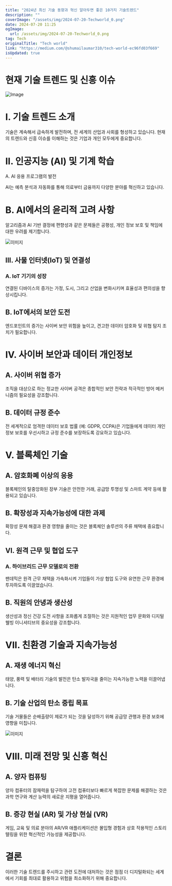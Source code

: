 ```yaml
---
title: "2024년 최신 기술 동향과 혁신 알아두면 좋은 10가지 기술트렌드"
description: ""
coverImage: "/assets/img/2024-07-20-Techworld_0.png"
date: 2024-07-20 11:25
ogImage:
  url: /assets/img/2024-07-20-Techworld_0.png
tag: Tech
originalTitle: "Tech world"
link: "https://medium.com/@shumailaumar310/tech-world-ec96fd03f669"
isUpdated: true
---
```


# 현재 기술 트렌드 및 신흥 이슈

![Image](/assets/img/2024-07-20-Techworld_0.png)

# I. 기술 트렌드 소개

기술은 계속해서 급속하게 발전하며, 전 세계의 산업과 사회를 형성하고 있습니다. 현재의 트렌드와 신흥 이슈를 이해하는 것은 기업과 개인 모두에게 중요합니다.

<div class="content-ad"></div>

# II. 인공지능 (AI) 및 기계 학습

A. AI 응용 프로그램의 발전

AI는 예측 분석과 자동화를 통해 의료부터 금융까지 다양한 분야를 혁신하고 있습니다.

# B. AI에서의 윤리적 고려 사항

<div class="content-ad"></div>

알고리즘과 AI 기반 결정에 편향성과 같은 문제들은 공평성, 개인 정보 보호 및 책임에 대한 우려를 제기합니다.

![이미지](/assets/img/2024-07-20-Techworld_1.png)

## III. 사물 인터넷(IoT) 및 연결성

### A. IoT 기기의 성장

<div class="content-ad"></div>

연결된 디바이스의 증가는 가정, 도시, 그리고 산업을 변화시키며 효율성과 편의성을 향상시킵니다.

## B. IoT에서의 보안 도전

엔드포인트의 증가는 사이버 보안 위험을 높이고, 견고한 데이터 암호화 및 위협 탐지 조치가 필요합니다.

# IV. 사이버 보안과 데이터 개인정보

<div class="content-ad"></div>

## A. 사이버 위협 증가

조직을 대상으로 하는 정교한 사이버 공격은 종합적인 보안 전략과 적극적인 방어 메커니즘의 필요성을 강조합니다.

## B. 데이터 규정 준수

전 세계적으로 엄격한 데이터 보호 법률 (예: GDPR, CCPA)은 기업들에게 데이터 개인 정보 보호를 우선시하고 규정 준수를 보장하도록 강요하고 있습니다.

<div class="content-ad"></div>

# V. 블록체인 기술

## A. 암호화폐 이상의 응용

블록체인의 탈중앙화된 장부 기술은 안전한 거래, 공급망 투명성 및 스마트 계약 등에 활용되고 있습니다.

## B. 확장성과 지속가능성에 대한 과제

<div class="content-ad"></div>

확장성 문제 해결과 환경 영향을 줄이는 것은 블록체인 솔루션의 주류 채택에 중요합니다.

## VI. 원격 근무 및 협업 도구

### A. 하이브리드 근무 모델로의 전환

팬데믹은 원격 근무 채택을 가속화시켜 기업들이 가상 협업 도구와 유연한 근무 환경에 투자하도록 이끌었습니다.

<div class="content-ad"></div>

## B. 직원의 안녕과 생산성

생산성과 정신 건강 도전 사항을 조화롭게 조절하는 것은 지원적인 업무 문화와 디지털 웰빙 이니셔티브의 중요성을 강조합니다.

# VII. 친환경 기술과 지속가능성

## A. 재생 에너지 혁신

<div class="content-ad"></div>

태양, 풍력 및 배터리 기술의 발전은 탄소 발자국을 줄이는 지속가능한 노력을 이끌어냅니다.

## B. 기술 산업의 탄소 중립 목표

기술 거물들은 순배출량이 제로가 되는 것을 달성하기 위해 공급망 관행과 환경 보호에 영향을 미칩니다.

![이미지](/assets/img/2024-07-20-Techworld_2.png)

<div class="content-ad"></div>

# VIII. 미래 전망 및 신흥 혁신

## A. 양자 컴퓨팅

양자 컴퓨터의 잠재력을 탐구하여 고전 컴퓨터보다 빠르게 복잡한 문제를 해결하는 것은 과학 연구와 계산 능력의 새로운 지평을 열어줍니다.

## B. 증강 현실 (AR) 및 가상 현실 (VR)

<div class="content-ad"></div>

게임, 교육 및 의료 분야의 AR/VR 애플리케이션은 몰입형 경험과 상호 작용적인 스토리텔링을 위한 혁신적인 가능성을 제공합니다.

# 결론

이러한 기술 트렌드를 주시하고 관련 도전에 대처하는 것은 점점 더 디지털화되는 세계에서 기회를 최대로 활용하고 위험을 최소화하기 위해 중요합니다.
